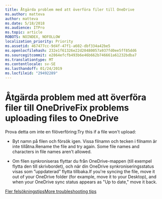 ```yaml
---
title: Åtgärda problem med att överföra filer till OneDrive
ms.author: matteva
author: matteva
ms.date: 5/18/2018
ms.audience: ITPro
ms.topic: article
ROBOTS: NOINDEX, NOFOLLOW
localization_priority: Priority
ms.assetid: 467477cc-9d4f-47f1-a602-dbf334a42be5
ms.openlocfilehash: 232e1f61326e22d20480057a937fd0ee5ff85dd6
ms.sourcegitcommit: e2864efcfb493b6e46b662b746661a61232bdba7
ms.translationtype: MT
ms.contentlocale: sv-SE
ms.lasthandoff: 01/24/2019
ms.locfileid: "29492289"
---
```

# <a name="fix-problems-uploading-files-to-onedrive"></a><span data-ttu-id="88045-102">Åtgärda problem med att överföra filer till OneDrive</span><span class="sxs-lookup"><span data-stu-id="88045-102">Fix problems uploading files to OneDrive</span></span>

<span data-ttu-id="88045-103">Prova detta om inte en filöverföring:</span><span class="sxs-lookup"><span data-stu-id="88045-103">Try this if a file won't upload:</span></span>
  
- <span data-ttu-id="88045-p101">Byt namn på filen och försök igen. Vissa filnamn och tecken i filnamn är inte tillåtna.</span><span class="sxs-lookup"><span data-stu-id="88045-p101">Rename the file and try again. Some file names and characters in file names aren't allowed.</span></span> 
    
- <span data-ttu-id="88045-106">Om filen synkroniseras flyttar du från OneDrive-mappen (till exempel flytta den till skrivbordet), och när din OneDrive synkroniseringsstatus visas som ”uppdaterad” flytta tillbaka.</span><span class="sxs-lookup"><span data-stu-id="88045-106">If you're syncing the file, move it out of your OneDrive folder (for example, move it to your Desktop), and when your OneDrive sync status appears as "Up to date," move it back.</span></span> 
    
[<span data-ttu-id="88045-107">Fler felsökningstips</span><span class="sxs-lookup"><span data-stu-id="88045-107">More troubleshooting tips</span></span>](https://go.microsoft.com/fwlink/?linkid=873155)
  

